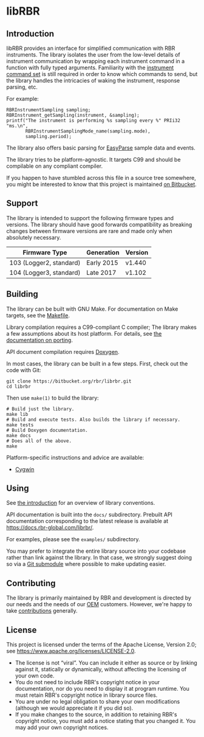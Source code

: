 # libRBR

## Introduction

libRBR provides an interface
for simplified communication
with RBR instruments.
The library isolates the user
from the low-level details
of instrument communication
by wrapping each instrument command
in a function with fully typed arguments.
Familiarity with the [instrument command set]
is still required
in order to know which commands to send,
but the library handles the intricacies
of waking the instrument,
response parsing,
etc.

For example:

~~~{.c}
RBRInstrumentSampling sampling;
RBRInstrument_getSampling(instrument, &sampling);
printf("The instrument is performing %s sampling every %" PRIi32 "ms.\n",
       RBRInstrumentSamplingMode_name(sampling.mode),
       sampling.period);
~~~

The library also offers basic parsing
for [EasyParse] sample data and events.

The library tries to be platform-agnostic.
It targets C99
and should be compilable
on any compliant compiler.

If you happen to have stumbled across this file
in a source tree somewhere,
you might be interested to know
that this project is maintained
[on Bitbucket].

[instrument command set]: https://docs.rbr-global.com/L3commandreference
[EasyParse]: https://docs.rbr-global.com/L3commandreference/format-of-stored-data/overview/easyparse-format
[on Bitbucket]: https://bitbucket.org/rbr/librbr

## Support

The library is intended to support
the following firmware types and versions.
The library should have good forwards compatibility
as breaking changes between firmware versions
are rare and made only when absolutely necessary.

| Firmware Type           | Generation | Version |
| ----------------------- | ---------- | ------- |
| 103 (Logger2, standard) | Early 2015 |  v1.440 |
| 104 (Logger3, standard) |  Late 2017 |  v1.102 |

## Building

The library can be built with GNU Make.
For documentation on Make targets,
see the [Makefile].

Library compilation requires a C99-compliant C compiler;
The library makes a few assumptions
about its host platform.
For details, see [the documentation on porting][porting].

API document compilation requires [Doxygen].

In most cases,
the library can be built
in a few steps.
First, check out the code with Git:

~~~{.sh}
git clone https://bitbucket.org/rbr/librbr.git
cd librbr
~~~

Then use `make(1)` to build the library:

~~~{.sh}
# Build just the library.
make lib
# Build and execute tests. Also builds the library if necessary.
make tests
# Build Doxygen documentation.
make docs
# Does all of the above.
make
~~~

Platform-specific instructions and advice
are available:

* [Cygwin]

[Makefile]: Makefile.html
[porting]: porting.md
[Doxygen]: http://doxygen.org/
[Cygwin]: cygwin.md

## Using

See [the introduction]
for an overview of library conventions.

API documentation is built into the `docs/` subdirectory.
Prebuilt API documentation corresponding to the latest release
is available at https://docs.rbr-global.com/librbr/.

For examples,
please see the `examples/` subdirectory.

You may prefer to integrate
the entire library source
into your codebase
rather than link against the library.
In that case,
we strongly suggest doing so
via a [Git submodule]
where possible
to make updating easier.

[the introduction]: introduction.md
[Git submodule]: https://git-scm.com/docs/git-submodule

## Contributing

The library is primarily maintained by RBR
and development is directed by our needs
and the needs of our [OEM] customers.
However, we're happy to take [contributions] generally.

[OEM]: https://rbr-global.com/products/oem
[contributions]: CONTRIBUTING.md

## License

This project is licensed under the terms
of the Apache License, Version 2.0;
see https://www.apache.org/licenses/LICENSE-2.0.

* The license is not “viral”.
  You can include it
  either as source
  or by linking against it,
  statically or dynamically,
  without affecting the licensing
  of your own code.
* You do not need to include RBR's copyright notice
  in your documentation,
  nor do you need to display it
  at program runtime.
  You must retain RBR's copyright notice
  in library source files.
* You are under no legal obligation
  to share your own modifications
  (although we would appreciate it
  if you did so).
* If you make changes to the source,
  in addition to retaining RBR's copyright notice,
  you must add a notice stating that you changed it.
  You may add your own copyright notices.
